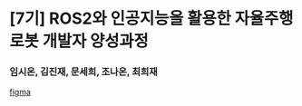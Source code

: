 # [7기] ROS2와 인공지능을 활용한 자율주행 로봇 개발자 양성과정
### <b>임시온</b>, 김진재, 문세희, 조나온, 최희재

[figma](https://www.figma.com/design/2HPsWyqSAlxDfTQgQZTUDu/Team3?node-id=0-1&t=jI6fyNmTUt5OfDIC-1)
